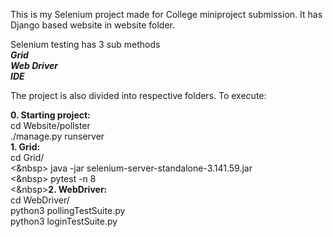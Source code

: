 This is my Selenium project made for College miniproject submission. It has Django based website in website folder. 

Selenium testing has 3 sub methods<br />
  ***Grid<br />***
  ***Web Driver<br />***
  ***IDE<br />***

The project is also divided into respective folders.
To execute:<br />

  **0. Starting project:<br />**
      cd Website/pollster<br />
      ./manage.py runserver<br />
  **1. Grid:<br />**
      cd Grid/<br />
<&nbsp>  java -jar selenium-server-standalone-3.141.59.jar<br />
<&nbsp>  pytest -n 8<br />
<&nbsp>**2. WebDriver:<br />**
      cd WebDriver/<br />
      python3 pollingTestSuite.py<br />
      python3 loginTestSuite.py<br />

